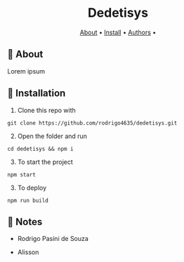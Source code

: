 <h1 align="center">Dedetisys</h1>

<p align="center">
 <a href="#about">About</a> •
 <a href="#installation">Install</a> • 
 <a href="#authors">Authors</a> • 
</p>

## :raised_hands: About <a name="about"></a>
Lorem ipsum


## :wrench:	Installation <a name="installation"></a>
1. Clone this repo with

```console
git clone https://github.com/rodrigo4635/dedetisys.git
```

2. Open the folder and run

```console
cd dedetisys && npm i
```

3. To start the project
```console
npm start
```

3. To deploy
```console
npm run build
```

## :memo: Notes <a name="authors"></a>

- Rodrigo Pasini de Souza

- Alisson

